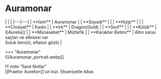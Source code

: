 # Auramonar   
  
<div class="grid" markdown>  
|  |  |  
|---|---|  
| **İsim** | Auramonar |  
| **Soyadı** |  |  
| **Hizip** |  |  
| **Cinsiyet** | Kadın |  
| **Irk** | Dragon(Gold) |  
| **Sınıf** |  |  
| **Kütük** | [[Aurelia]] |  
| **Münasebet** | Müttefik |  
| **Karakter Betimi** | Altın sarısı saçları ve elbisesi var<br>Soluk benizli, eflatun gözlü |  
  
=== "Auramonar"  
	![[Auramonar_portrait.webp]]  
  
</div>  
  
!!! note "İlave Notlar"  
	[[Praetor Aurelion]]'un kızı. Ekseriyetle kibar.  
